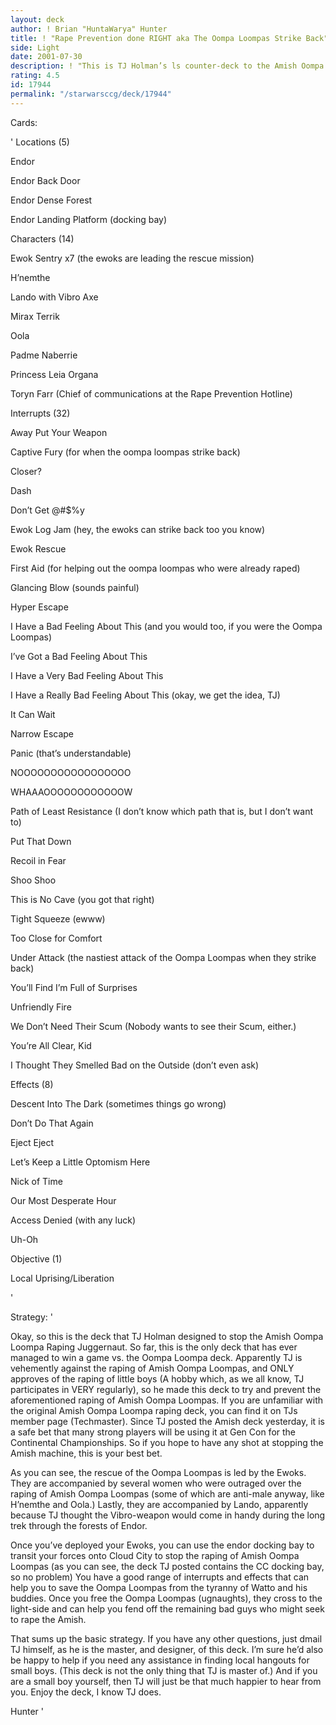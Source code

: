 ```yaml
---
layout: deck
author: ! Brian "HuntaWarya" Hunter
title: ! "Rape Prevention done RIGHT aka The Oompa Loompas Strike Back"
side: Light
date: 2001-07-30
description: ! "This is TJ Holman’s ls counter-deck to the Amish Oompa Loompa deck that he posted.  Just thought you should know."
rating: 4.5
id: 17944
permalink: "/starwarsccg/deck/17944"
---
```

Cards: 

' 
Locations (5)

Endor

<Farm>

Endor Back Door

Endor Dense Forest

Endor Landing Platform (docking bay)


Characters (14)

Ewok Sentry x7 (the ewoks are leading the rescue mission)

H’nemthe

Lando with Vibro Axe

Mirax Terrik

Oola

Padme Naberrie

Princess Leia Organa

Toryn Farr (Chief of communications at the Rape Prevention Hotline)


Interrupts (32)

Away Put Your Weapon

Captive Fury (for when the oompa loompas strike back)

Closer? 

Dash

Don’t Get @#$%y

Ewok Log Jam (hey, the ewoks can strike back too you know)

Ewok Rescue 

First Aid (for helping out the oompa loompas who were already raped)

Glancing Blow (sounds painful)

Hyper Escape

I Have a Bad Feeling About This (and you would too, if you were the Oompa Loompas)

I’ve Got a Bad Feeling About This

I Have a Very Bad Feeling About This

I Have a Really Bad Feeling About This (okay, we get the idea, TJ)

It Can Wait 

Narrow Escape

Panic (that’s understandable)

NOOOOOOOOOOOOOOOOO

WHAAAOOOOOOOOOOOOW

Path of Least Resistance (I don’t know which path that is, but I don’t want to)

Put That Down

Recoil in Fear

Shoo  Shoo

This is No Cave (you got that right)

Tight Squeeze (ewww)

Too Close for Comfort

Under Attack (the nastiest attack of the Oompa Loompas when they strike back)

You’ll Find I’m Full of Surprises

Unfriendly Fire

We Don’t Need Their Scum (Nobody wants to see their Scum, either.)

You’re All Clear, Kid

I Thought They Smelled Bad on the Outside  (don’t even ask)


Effects (8)

Descent Into The Dark (sometimes things go wrong)

Don’t Do That Again

Eject  Eject

Let’s Keep a Little Optomism Here

Nick of Time

Our Most Desperate Hour

Access Denied (with any luck)

Uh-Oh


Objective (1)

Local Uprising/Liberation


'

Strategy: '

Okay, so this is the deck that TJ Holman designed to stop the Amish Oompa Loompa Raping Juggernaut.  So far, this is the only deck that has ever managed to win a game vs. the Oompa Loompa deck.  Apparently TJ is vehemently against the raping of Amish Oompa Loompas, and ONLY approves of the raping of little boys (A hobby which, as we all know, TJ participates in VERY regularly), so he made this deck to try and prevent the aforementioned raping of Amish Oompa Loompas.  If you are unfamiliar with the original Amish Oompa Loompa raping deck, you can find it on TJs member page (Techmaster).  Since TJ posted the Amish deck yesterday, it is a safe bet that many strong players will be using it at Gen Con for the Continental Championships.  So if you hope to have any shot at stopping the Amish machine, this is your best bet. 


As you can see, the rescue of the Oompa Loompas is led by the Ewoks.  They are accompanied by several women who were outraged over the raping of Amish Oompa Loompas (some of which are anti-male anyway, like H’nemthe and Oola.)  Lastly, they are accompanied by Lando, apparently because TJ thought the Vibro-weapon would come in handy during the long trek through the forests of Endor.  


Once you’ve deployed your Ewoks, you can use the endor docking bay to transit your forces onto Cloud City to stop the raping of Amish Oompa Loompas (as you can see, the deck TJ posted contains the CC docking bay, so no problem)  You have a good range of interrupts and effects that can help you to save the Oompa Loompas from the tyranny of Watto and his buddies.  Once you free the Oompa Loompas (ugnaughts), they cross to the light-side and can help you fend off the remaining bad guys who might seek to rape the Amish.  


That sums up the basic strategy.  If you have any other questions, just dmail TJ himself, as he is the master, and designer, of this deck.  I’m sure he’d also be happy to help if you need any assistance in finding local hangouts for small boys.  (This deck is not the only thing that TJ is master of.)  And if you are a small boy yourself, then TJ will just be that much happier to hear from you.  Enjoy the deck, I know TJ does.


Hunter '
